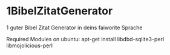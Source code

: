 # 1BibelZitatGenerator
1 guter Bibel Zitat Generator in deins faiworite Sprache

Required Modules on ubuntu: apt-get install libdbd-sqlite3-perl libmojolicious-perl
